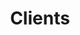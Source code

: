 ---
title: Clients
clients:
  - organization: Bright Pixel
  - organization: Pixels Camp
  - organization: Probe.ly
---